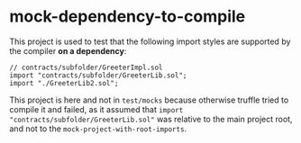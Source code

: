 # mock-dependency-to-compile

This project is used to test that the following import styles are supported by the compiler **on a dependency**:

```solidity
// contracts/subfolder/GreeterImpl.sol
import "contracts/subfolder/GreeterLib.sol";
import "./GreeterLib2.sol";
```

This project is here and not in `test/mocks` because otherwise truffle tried to compile it and failed, as it assumed that `import "contracts/subfolder/GreeterLib.sol"` was relative to the main project root, and not to the `mock-project-with-root-imports`.